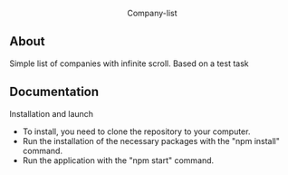 <p align="center">
Company-list
</p>

## About
Simple list of companies with infinite scroll. Based on a test task



## Documentation

Installation and launch
   <ul>
  <li>To install, you need to clone the repository to your computer.</li>
  <li>Run the installation of the necessary packages with the "npm install" command.</li>
  <li>  Run the application with the "npm start" command.</li>
   </ul>
 
